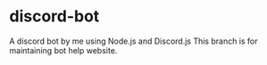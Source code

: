 # discord-bot
A discord bot by me using Node.js and Discord.js
This branch is for maintaining bot help website.
